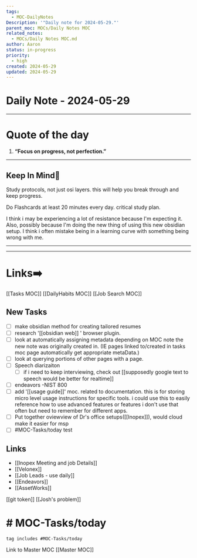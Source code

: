 ```yaml
---
tags:
  - MOC-DailyNotes
Description: '"Daily note for 2024-05-29."'
parent_moc: MOCs/Daily Notes MOC
related_notes:
  - MOCs/Daily Notes MOC.md
author: Aaron
status: in-progress
priority:
  - high
created: 2024-05-29
updated: 2024-05-29
---
```

# Daily Note - 2024-05-29
---
# Quote of the day
1. **“Focus on progress, not perfection.”**
---
## Keep In Mind💭
Study protocols, not just osi layers. this will help you break through and keep progress. 

Do Flashcards at least 20 minutes every day. critical study plan. 

I think i may be experiencing a lot of resistance because I'm expecting it. Also, possibly because I'm doing the new thing of using this new obsidian setup. I think i often mistake being in a learning curve with something being wrong with me.  

---
---
# Links➡️
[[Tasks MOC]] 
[[DailyHabits MOC]]
[[Job Search MOC]]

## New Tasks
- [ ] make obsidian method for creating tailored resumes 
- [ ] research '[[obsidian web]] ' browser plugin. 
- [ ] look at automatically assigning metadata depending on MOC note the new note was originally created in. (IE pages linked to/created in tasks moc page automatically get appropriate metaData.) 
- [ ] look at querying portions of other pages with a page. 
- [ ] Speech diarizaiton
	- [ ] if i need to keep interviewing, check out [[supposedly google text to speech would be better for realtime]]
- [ ] endeavors -NIST 800
- [ ] add '[[usage guide]]' moc. related to documentation. this is for storing micro level usage instructions for specific tools. i could use this to easily reference how to use advanced features or features i don't use that often but need to remember for different apps. 
- [ ] Put together oviewview of Dr's office setups([[Inopex]]), would cloud make it easier for msp
- [ ] #MOC-Tasks/today test

## Links 
- [[Inopex Meeting  and job Details]] 
- [[Velonex]] 
- [[Job Leads - use daily]] 
- [[Endeavors]] 
- [[AssetWorks]] 

[[git token]] 
[[Josh's problem]]

# # MOC-Tasks/today
```tasks
tag includes #MOC-Tasks/today 
```

Link to Master MOC
[[Master MOC]]

